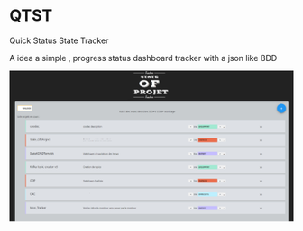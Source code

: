 # QTST
Quick Status State Tracker 

A idea a simple , progress status dashboard tracker with a json like BDD

![This is an image](./preview_state_of_proj.png)
